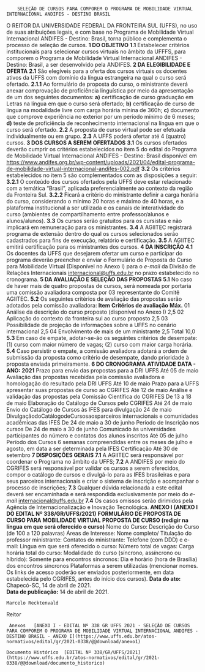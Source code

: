         SELEÇÃO DE CURSOS PARA COMPOREM O PROGRAMA DE MOBILIDADE VIRTUAL INTERNACIONAL ANDIFES - DESTINO BRASIL  

 O REITOR DA UNIVERSIDADE FEDERAL DA FRONTEIRA SUL (UFFS), no uso de suas atribuições legais, e com base no Programa de Mobilidade Virtual Internacional ANDIFES - Destino: Brasil, torna público e complementa o processo de seleção de cursos.  **1 DO OBJETIVO** **1.1**  Estabelecer critérios institucionais para selecionar cursos virtuais no âmbito da UFFFS, para comporem o Programa de Mobilidade Virtual Internacional ANDIFES - Destino: Brasil, a ser desenvolvido pela ANDIFES.  **2 DA ELEGIBILIDADE E OFERTA** **2.1**  São elegíveis para a oferta dos cursos virtuais os docentes ativos da UFFS com domínio da língua estrangeira na qual o curso será ofertado. **2.1.1**  Ao formulário de proposta do curso, o ministrante deverá anexar comprovação de proficiência linguística por meio da apresentação de um dos seguintes documentos: **a)**  certificação de curso graduação em Letras na língua em que o curso será ofertado; **b)**  certificação de curso de língua na modalidade livre com carga horária mínina de 360h; **c)**  documento que comprove experiência no exterior por um período mínimo de 6 meses; **d)**  teste de proficiência de reconhecimento internacional na língua em que o curso será ofertado. **2.2**  A proposta de curso virtual pode ser efetuada individualmente ou em grupo. **2.3**  A UFFS poderá ofertar até 4 (quatro) cursos.  **3 DOS CURSOS A SEREM OFERTADOS** **3.1**  Os cursos ofertados deverão cumprir os critérios estabelecidos no item 5 do edital do Programa de Mobilidade Virtual Internacional ANDIFES - Destino: Brasil disponível em <https://www.andifes.org.br/wp-content/uploads/2021/04/edital-programa-de-mobilidade-virtual-internacional-andifes-002.pdf> **3.2**  Os critérios estabelecidos no item 5 são complementados com as disposições a seguir: **3.2.1**  O conteúdo dos cursos ofertados pela UFFS deve estar relacionado com a temática “Brasil”, aplicada preferencialmente ao contexto da região da Fronteira Sul. **3.2.2**  Ficará a critério do ministrante definir a carga horária do curso, considerando o mínimo 20 horas e máximo de 40 horas, e a plataforma institucional a ser utilizada e os canais de interatividade do curso (ambientes de compartilhamento entre professor/alunos e alunos/alunos). **3.3**  Os cursos serão gratuitos para os cursistas e não implicará em remuneração para os ministrantes. **3.4**  A AGIITEC registrará programa de extensão dentro do qual os cursos selecionados serão cadastrados para fins de execução, relatório e certificação. **3.5**  A AGIITEC emitirá certificação para os ministrantes dos cursos.  **4 DA INSCRIÇÃO** **4.1**  Os docentes da UFFS que desejarem ofertar um curso e participar do programa deverão preencher e enviar o Formulário de Proposta de Curso para Mobilidade Virtual (Disponível no Anexo I) para o *e-mail*  da Divisão de Relações Internacionais internacional@uffs.edu.br no prazo estabelecido no cronograma.  **5 DA AVALIAÇÃO E SELEÇÃO DAS PROPOSTAS** **5.1**  No caso de haver mais de quatro propostas de cursos, será nomeada por portaria uma comissão avaliadora composta por 03 representante do Comitê AGIITEC. **5.2**  Os seguintes critérios de avaliação das propostas serão adotados pela comissão avaliadora:     **Item**   **Critérios de avaliação**   **Máx.**     01   Análise da descrição do curso proposto (disponível no Anexo I)   2,5     02   Aplicação do contexto da fronteira sul ao curso proposto   2,5     03   Possibilidade de projeção de informações sobre a UFFS no cenário internacional   2,5     04   Envolvimento de mais de um ministrante   2,5         Total   10,0     **5.3**  Em caso de empate, adotar-se-ão os seguintes critérios de desempate: (1) curso com maior número de vagas; (2) curso com maior carga horária. **5.4**  Caso persistir o empate, a comissão avaliadora adotará a ordem de submissão da proposta como critério de desempate, dando prioridade à proposta enviada primeiramente.  **6 DO CRONOGRAMA**     **ATIVIDADE**   **DATA - ANO: 2021**     Prazo para envio das propostas para a DRI UFFS   Até 05 de maio     Avaliação das propostas recebidas pela comissão avaliadora e homologação do resultado pela DRI UFFS   Até 10 de maio     Prazo para a UFFS apresentar suas propostas de curso ao CGRIFES   Até 12 de maio     Análise e validação das propostas pela Comissão Científica do CGRIFES   De 13 a 18 de maio     Elaboração do Catálogo de Cursos pelo CGRIFES   Até 24 de maio     Envio do Catálogo de Cursos às IFES para divulgação   24 de maio     DivulgaçãodoCatálogodeCursosaosparceiros internacionais e comunidades acadêmicas das IFES   De 24 de maio a 30 de junho     Período de Inscrição nos cursos   De 24 de maio a 30 de junho     Comunicado às universidades participantes do número e contatos dos alunos inscritos   Até 05 de julho     Período dos Cursos   6 semanas compreendidas entre os meses de julho e agosto, em data a ser determinada pela IFES     Certificação   Até 30 de setembro      **7 DISPOSIÇÕES GERAIS** **7.1**  A AGIITEC será responsável por coordenar o Programa no âmbito da UFFS; **7.2**  A ANDIFES por meio do CGRIFES será responsável por validar os cursos a serem oferecidos, compor o catálogo de cursos e divulgá-lo para as IFES brasileiras e para seus parceiros internacionais e criar o sistema de inscrição e acompanhar o processo de inscrições; **7.3**  Qualquer dúvida relacionada a este edital deverá ser encaminhada e será respondida exclusivamente por meio do *e-mail*  internacional@uffs.edu.br **7.4**  Os casos omissos serão dirimidos pela Agência de Internacionalização e Inovação Tecnológica.   **ANEXO I** **(ANEXO I DO EDITAL Nº 338/GR/UFFS/2021)**  **FORMULÁRIO DE PROPOSTA DE CURSO PARA MOBILIDADE VIRTUAL**       **PROPOSTA DE CURSO (redigir na língua em que será oferecido o curso)**     Nome do Curso:       Descrição do Curso (de 100 a 120 palavras)       Áreas de Interesse:       Nome completo/ Titulação do professor ministrante:       Contatos do ministrante: Telefone (com DDD) e e-mail:       Língua em que será oferecido o curso:       Número total de vagas:       Carga horária total do curso:       Modalidade do curso (síncrono, assíncrono ou híbrido):      Somente para encontros síncronos: Dia e horário (hora de Brasília) dos encontros síncronos       Plataformas a serem utilizadas (mencionar nomes. Os links de acesso poderão ser enviados posteriormente, em data estabelecida pelo CGRIFES, antes do início dos cursos).            **Data do ato:** Chapecó-SC, 14 de abril de 2021.   
 **Data de publicação:**  14 de abril de 2021. 

    Marcelo Recktenvald   
 Reitor 

     Anexos   [ANEXO I - EDITAL Nº 338 GR UFFS 2021 - SELEÇÃO DE CURSOS PARA COMPOREM O PROGRAMA DE MOBILIDADE VIRTUAL INTERNACIONAL ANDIFES - DESTINO BRASIL - ANEXO I](https://www.uffs.edu.br/atos-normativos/edital/gr/2021-0338/@@download/anexo1)  

    Documento Histórico  [EDITAL Nº 338/GR/UFFS/2021](https://www.uffs.edu.br/atos-normativos/edital/gr/2021-0338/@@download/documento_historico)     
      